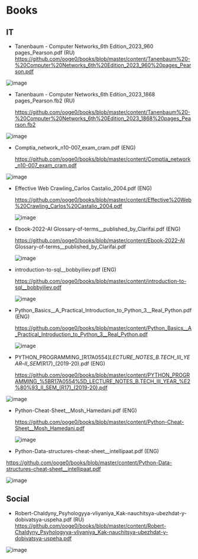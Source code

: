 # Books
## IT
* Tanenbaum - Computer Networks_6th Edition_2023_960 pages_Pearson.pdf (RU)
  https://github.com/ooge0/books/blob/master/content/Tanenbaum%20-%20Computer%20Networks_6th%20Edition_2023_960%20pages_Pearson.pdf
  
![image](https://github.com/ooge0/books/assets/16800412/5992f7ac-a39f-4e8f-b073-80993f6f9f93)



* Tanenbaum - Computer Networks_6th Edition_2023_1868 pages_Pearson.fb2 (RU)

  https://github.com/ooge0/books/blob/master/content/Tanenbaum%20-%20Computer%20Networks_6th%20Edition_2023_1868%20pages_Pearson.fb2

![image](https://github.com/ooge0/books/assets/16800412/a81d0d29-a662-48fa-8e5a-2c8ae7fa0396)



* Comptia_network_n10-007_exam_cram.pdf (ENG)
  
  https://github.com/ooge0/books/blob/master/content/Comptia_network_n10-007_exam_cram.pdf

![image](https://github.com/ooge0/books/assets/16800412/d2ec6604-336b-4517-bac7-91cd627d745f)



* Effective Web Crawling_Carlos Castalio_2004.pdf (ENG)

  https://github.com/ooge0/books/blob/master/content/Effective%20Web%20Crawling_Carlos%20Castalio_2004.pdf

  ![image](https://github.com/ooge0/books/assets/16800412/cc498f50-fa6f-404d-bb12-575769ff6862)
  

* Ebook-2022-AI Glossary-of-terms__published_by_Clarifai.pdf (ENG)

  https://github.com/ooge0/books/blob/master/content/Ebook-2022-AI Glossary-of-terms__published_by_Clarifai.pdf

  ![image](https://github.com/ooge0/books/assets/16800412/7f8ebd61-5305-4511-a7b8-e96fd2ee5c75)
  

* introduction-to-sql__bobbyiliev.pdf (ENG)

  https://github.com/ooge0/books/blob/master/content/introduction-to-sql__bobbyiliev.pdf

  ![image](https://github.com/ooge0/books/assets/16800412/ec2b2695-e7fe-4aff-9d5a-6b63fbb4ca88)
  

* Python_Basics__A_Practical_Introduction_to_Python_3__Real_Python.pdf (ENG)

  https://github.com/ooge0/books/blob/master/content/Python_Basics__A_Practical_Introduction_to_Python_3__Real_Python.pdf
  
  ![image](https://github.com/ooge0/books/assets/16800412/7fe359f7-c0d7-472d-992d-7e65a92d9115)
  

* PYTHON_PROGRAMMING_[R17A0554]_LECTURE_NOTES_B.TECH_III_YEAR_–_II_SEM_(R17)_(2019-20).pdf (ENG)

  https://github.com/ooge0/books/blob/master/content/PYTHON_PROGRAMMING_%5BR17A0554%5D_LECTURE_NOTES_B.TECH_III_YEAR_%E2%80%93_II_SEM_(R17)_(2019-20).pdf

![image](https://github.com/ooge0/books/assets/16800412/b6acde03-c909-46d1-99dd-e2b84cc6c8b3)

* Python-Cheat-Sheet__Mosh_Hamedani.pdf (ENG)

  https://github.com/ooge0/books/blob/master/content/Python-Cheat-Sheet__Mosh_Hamedani.pdf
  
  ![image](https://github.com/ooge0/books/assets/16800412/a9032882-8bb9-4545-a73b-75ab468d411b)
  

* Python-Data-structures-cheat-sheet__intellipaat.pdf (ENG)

 https://github.com/ooge0/books/blob/master/content/Python-Data-structures-cheat-sheet__intellipaat.pdf
    
 ![image](https://github.com/ooge0/books/assets/16800412/4285cb34-0550-4330-ab57-6830ba4ca134)


## Social
* Robert-Chaldyny_Psyhologyya-vliyaniya_Kak-nauchitsya-ubezhdat-y-dobivatsya-uspeha.pdf (RU)
  https://github.com/ooge0/books/blob/master/content/Robert-Chaldyny_Psyhologyya-vliyaniya_Kak-nauchitsya-ubezhdat-y-dobivatsya-uspeha.pdf

![image](https://github.com/ooge0/books/assets/16800412/e36d5997-4864-4f8a-89dd-634985873c09)

